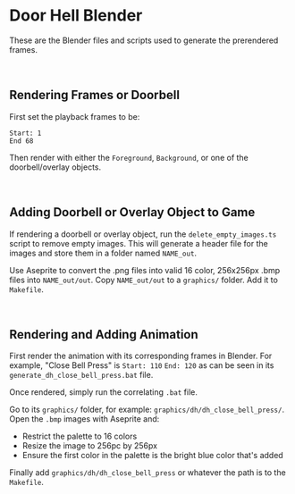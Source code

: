 # Door Hell Blender

These are the Blender files and scripts used to generate the prerendered frames.

&nbsp;

## Rendering Frames or Doorbell

First set the playback frames to be:
```
Start: 1
End 68
```

Then render with either the `Foreground`, `Background`, or one of the doorbell/overlay objects.

&nbsp;

## Adding Doorbell or Overlay Object to Game

If rendering a doorbell or overlay object, run the `delete_empty_images.ts` script to remove empty images. This will generate a header file for the images and store them in a folder named `NAME_out`.

Use Aseprite to convert the .png files into valid 16 color, 256x256px .bmp files into `NAME_out/out`. Copy `NAME_out/out` to a `graphics/` folder. Add it to `Makefile`.

&nbsp;

## Rendering and Adding Animation
First render the animation with its corresponding frames in Blender. For example, "Close Bell Press" is `Start: 110` `End: 120` as can be seen in its `generate_dh_close_bell_press.bat` file.

Once rendered, simply run the correlating `.bat` file.

Go to its `graphics/` folder, for example: `graphics/dh/dh_close_bell_press/`. Open the `.bmp` images with Aseprite and:
 * Restrict the palette to 16 colors
 * Resize the image to 256pc by 256px
 * Ensure the first color in the palette is the bright blue color that's added

Finally add `graphics/dh/dh_close_bell_press` or whatever the path is to the `Makefile`.
